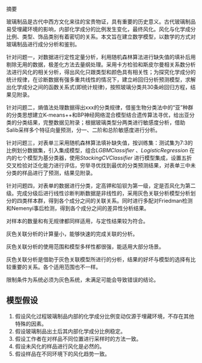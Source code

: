 摘要

玻璃制品是古代中西方文化来往的宝贵物证，具有重要的历史意义。古代玻璃制品易受埋藏环境的影响，内部化学成分的比例发生变化，最终风化。风化与化学成分比例、类型、饰品类别有着密切的关系。本文旨在建立数学模型，以数学的方式对玻璃制品进行成分分析和鉴别。

针对问题一，对数据进行定性定量分析，利用随机森林算法进行缺失值的填补后用剔除无用的数据，极差化方法去量纲处理。采用卡方检验和斯皮尔曼相关系数分析法进行风化的相关分析，得出风化只跟类型和颜色具有相关性；为探究化学成分的统计规律，在诊断数据有强多重共线性的情况下，建立岭回归分析预测模型，求解出化学成分之间的函数关系式(即统计规律)，按照玻璃分类共30条岭回归方程，结果见附录。

针对问题二，熵值法处理数据得出xxx的分类规律，借鉴生物分类法中的“亚”种群的分类思想建立K-means++和BP神经网络混合模型结合遗传算法寻优，给出亚分类的分类结果，完整数据见附录；根据玻璃类型分两类进行敏感度分析，借助Salib采样多个特征向量预测，分一、二阶和总阶敏感度进行分析。

针对问题三，对表单三采用随机森林算法填补缺失值，按训练集：测试集为7:3的比例划分数据集，引入集成模型，组合$LGBM Classif ier$ 、$LogisticRegression$ 在内的七个模型为基分类器，使用$StackingCV Classif ier$ 进行模型集成，设置五折交叉检验对泛化能力进行评估，穷举寻优找到最优的分类预测结果，对表单三中未分类的样品进行了预测，结果见附录。

针对问题四，对表单的数据进行分类，定高钾和铅钡为第一级，定是否风化为第二级。完成分级后进行线性诊断判断数据是非线性的，采用灰色关联分析模型分析划分的四类样本群，得到各个成分之间的关联关系。同时进行多配对Friedman检测和Nemenyi事后检测，得到各个成分之间的差异性分析结果。

对样本的数量和有无规律都同样适用，与定性结果较为符合。

灰色关联分析的计算量小，能够快速的完成关联的分析。

灰色关联分析的使用范围和模型多样性都很强，能适用大部分场景。

灰色关联分析是借助于灰色关联模型所进行的分析，结果的好坏与模型的选择有比较重要的关系。各个适用范围也不一样。

限制条件为系统必须为灰色系统，未满足可能会导致错误的结论。









## 模型假设



1. 假设风化过程玻璃制品内部的化学成分比例变动仅源于埋藏环境，不存在其他特殊的因素。
2. 假设玻璃制品出土后其内部化学成分比例稳定。
3. 假设工作者在对样品不同位置进行采样时的方法一致。
4. 假设未风化的样品进行风化是必然的。
5. 假设样品在不同环境下的风化趋势一致。
